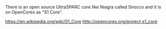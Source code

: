 
<!--
-->

There is an open source UltraSPARC core like Niagra called Sirocco
and it is on OpenCores as "S1 Core".

https://en.wikipedia.org/wiki/S1_Core
http://opencores.org/project,s1_core


<!-- vim: set autoindent expandtab sw=4 syntax=markdown: -->
